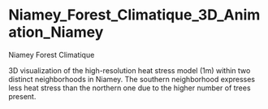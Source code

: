 # Niamey_Forest_Climatique_3D_Animation_Niamey
Niamey Forest Climatique

3D visualization of the high-resolution heat stress model (1m) within two distinct neighborhoods in Niamey. 
The southern neighborhood expresses less heat stress than the northern one due to the higher number of trees present. 
